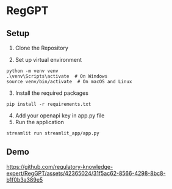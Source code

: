 # RegGPT

## Setup

1. Clone the Repository

2. Set up virtual environment

```
python -m venv venv
.\venv\Scripts\activate  # On Windows
source venv/bin/activate  # On macOS and Linux
```

3. Install the required packages

```
pip install -r requirements.txt
```

4. Add your openapi key in app.py file
5. Run the application

```
streamlit run streamlit_app/app.py
```
## Demo
https://github.com/regulatory-knowledge-expert/RegGPT/assets/42365024/31f5ac62-8566-4298-8bc8-b1f0b3a389e5


